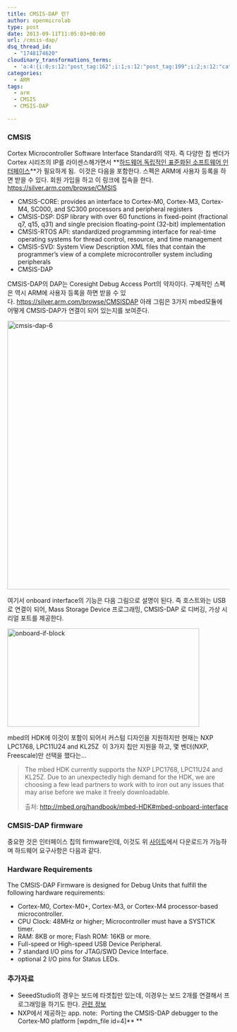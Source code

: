 ```yaml
---
title: CMSIS-DAP 란?
author: openmicrolab
type: post
date: 2013-09-11T11:05:03+00:00
url: /cmsis-dap/
dsq_thread_id:
  - "1748174620"
cloudinary_transformations_terms:
  - 'a:4:{i:0;s:12:"post_tag:162";i:1;s:12:"post_tag:199";i:2;s:12:"category:650";i:3;s:12:"post_tag:655";}'
categories:
  - ARM
tags:
  - arm
  - CMSIS
  - CMSIS-DAP

---
```

### CMSIS

Cortex Microcontroller Software Interface Standard의 약자. 즉 다양한 칩 벤더가 Cortex 시리즈의 IP를 라이센스해가면서 **<span style="text-decoration: underline;">하드웨어 독립적인 표준화된 소프트웨어 인터페이스</span>**가 필요하게 됨.  이것은 다음을 포함한다. 스펙은 ARM에 사용자 등록을 하면 받을 수 있다. 회원 가입을 하고 이 링크에 접속을 한다.  <a href="https://silver.arm.com/browse/CMSIS" target="_blank" rel="noopener">https://silver.arm.com/browse/CMSIS</a>

  * CMSIS-CORE: provides an interface to Cortex-M0, Cortex-M3, Cortex-M4, SC000, and SC300 processors and peripheral registers
  * CMSIS-DSP: DSP library with over 60 functions in fixed-point (fractional q7, q15, q31) and single precision floating-point (32-bit) implementation
  * CMSIS-RTOS API: standardized programming interface for real-time operating systems for thread control, resource, and time management
  * CMSIS-SVD: System View Description XML files that contain the programmer&#8217;s view of a complete microcontroller system including peripherals
  * CMSIS-DAP

CMSIS-DAP의 DAP는 Coresight Debug Access Port의 약자이다. 구체적인 스펙은 역시 ARM에 사용자 등록을 하면 받을 수 있다. <a href="https://silver.arm.com/browse/CMSISDAP" target="_blank" rel="noopener">https://silver.arm.com/browse/CMSISDAP</a> 아래 그림은 3가지 mbed모듈에 어떻게 CMSIS-DAP가 연결이 되어 있는지를 보여준다.

[<img loading="lazy" class="alignnone size-full wp-image-2670" src="/images/2013/09/cmsis-dap-6.png" alt="cmsis-dap-6" width="572" height="607" srcset="/images/2013/09/cmsis-dap-6.png 572w, /images/2013/09/cmsis-dap-6-282x300.png 282w" sizes="(max-width: 572px) 100vw, 572px" />][1]

여기서 onboard interface의 기능은 다음 그림으로 설명이 된다. 즉 호스트와는 USB로 연결이 되어, Mass Storage Device 프로그래밍, CMSIS-DAP 로 디버깅, 가상 시리얼 포트를 제공한다.

[<img loading="lazy" class="alignnone size-full wp-image-2671" src="/images/2013/09/onboard-if-block.png" alt="onboard-if-block" width="435" height="222" srcset="/images/2013/09/onboard-if-block.png 435w, /images/2013/09/onboard-if-block-300x153.png 300w" sizes="(max-width: 435px) 100vw, 435px" />][2]

mbed의 HDK에 이것이 포함이 되어서 커스텀 디자인을 지원하지만 현재는 NXP LPC1768, LPC11U24 and KL25Z  이 3가지 칩만 지원을 하고, 몇 벤더(NXP, Freescale)만 선택을 했다는&#8230;

> The mbed HDK currently supports the NXP LPC1768, LPC11U24 and KL25Z. Due to an unexpectedly high demand for the HDK, we are choosing a few lead partners to work with to iron out any issues that may arise before we make it freely downloadable.
> 
> 출처: <a href="http://mbed.org/handbook/mbed-HDK#mbed-onboard-interface" target="_blank" rel="noopener">http://mbed.org/handbook/mbed-HDK#mbed-onboard-interface</a>

### CMSIS-DAP firmware

중요한 것은 인터페이스 칩의 firmware인데, 이것도 위 <a href="https://silver.arm.com/browse/CMSISDAP" target="_blank" rel="noopener">사이트</a>에서 다운로드가 가능하며 하드웨어 요구사항은 다음과 같다.

### Hardware Requirements

The CMSIS-DAP Firmware is designed for Debug Units that fulfill the following hardware requirements:

  * Cortex-M0, Cortex-M0+, Cortex-M3, or Cortex-M4 processor-based microcontroller.
  * CPU Clock: 48MHz or higher; Microcontroller must have a SYSTICK timer.
  * RAM: 8KB or more; Flash ROM: 16KB or more.
  * Full-speed or High-speed USB Device Peripheral.
  * 7 standard I/O pins for JTAG/SWD Device Interface.
  * optional 2 I/O pins for Status LEDs.

### 추가자료

  * SeeedStudio의 경우는 보드에 타겟칩만 있는데, 이경우는 보드 2개를 연결해서 프로그래밍을 하기도 한다. <a href="https://mbed.org/users/yihui/notebook/debug-seeeduino-arch-using-cmsis-dap/" target="_blank" rel="noopener">관련 정보</a>
  * NXP에서 제공하는 app. note:  Porting the CMSIS-DAP debugger to the Cortex-M0 platform [wpdm_file id=4]** **

 [1]: /images/2013/09/cmsis-dap-6.png
 [2]: /images/2013/09/onboard-if-block.png